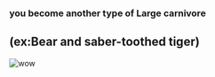 ### you become another type of Large carnivore
(ex:Bear and saber-toothed tiger)
---
![wow](https://www.nps.gov/bela/learn/nature/images/grizz-polar-giant-short-face_1.jpg?maxwidth=650&autorotate=false)
